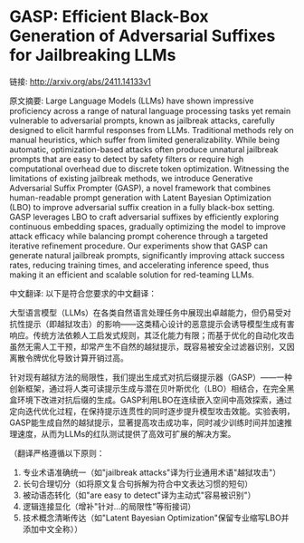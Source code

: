 # GASP: Efficient Black-Box Generation of Adversarial Suffixes for Jailbreaking LLMs

链接: http://arxiv.org/abs/2411.14133v1

原文摘要:
Large Language Models (LLMs) have shown impressive proficiency across a range
of natural language processing tasks yet remain vulnerable to adversarial
prompts, known as jailbreak attacks, carefully designed to elicit harmful
responses from LLMs. Traditional methods rely on manual heuristics, which
suffer from limited generalizability. While being automatic, optimization-based
attacks often produce unnatural jailbreak prompts that are easy to detect by
safety filters or require high computational overhead due to discrete token
optimization. Witnessing the limitations of existing jailbreak methods, we
introduce Generative Adversarial Suffix Prompter (GASP), a novel framework that
combines human-readable prompt generation with Latent Bayesian Optimization
(LBO) to improve adversarial suffix creation in a fully black-box setting. GASP
leverages LBO to craft adversarial suffixes by efficiently exploring continuous
embedding spaces, gradually optimizing the model to improve attack efficacy
while balancing prompt coherence through a targeted iterative refinement
procedure. Our experiments show that GASP can generate natural jailbreak
prompts, significantly improving attack success rates, reducing training times,
and accelerating inference speed, thus making it an efficient and scalable
solution for red-teaming LLMs.

中文翻译:
以下是符合您要求的中文翻译：

大型语言模型（LLMs）在各类自然语言处理任务中展现出卓越能力，但仍易受对抗性提示（即越狱攻击）的影响——这类精心设计的恶意提示会诱导模型生成有害响应。传统方法依赖人工启发式规则，其泛化能力有限；而基于优化的自动化攻击虽然无需人工干预，却常产生不自然的越狱提示，既容易被安全过滤器识别，又因离散令牌优化导致计算开销过高。

针对现有越狱方法的局限性，我们提出生成式对抗后缀提示器（GASP）——一种创新框架，通过将人类可读提示生成与潜在贝叶斯优化（LBO）相结合，在完全黑盒环境下改进对抗后缀的生成。GASP利用LBO在连续嵌入空间中高效探索，通过定向迭代优化过程，在保持提示连贯性的同时逐步提升模型攻击效能。实验表明，GASP能生成自然的越狱提示，显著提高攻击成功率，同时减少训练时间并加速推理速度，从而为LLMs的红队测试提供了高效可扩展的解决方案。

（翻译严格遵循以下原则：
1. 专业术语准确统一（如"jailbreak attacks"译为行业通用术语"越狱攻击"）
2. 长句合理切分（如将原文复合句拆解为符合中文表达习惯的短句）
3. 被动语态转化（如"are easy to detect"译为主动式"容易被识别"）
4. 逻辑连接显化（增补"针对...的局限性"等衔接词）
5. 技术概念清晰传达（如"Latent Bayesian Optimization"保留专业缩写LBO并添加中文全称））
